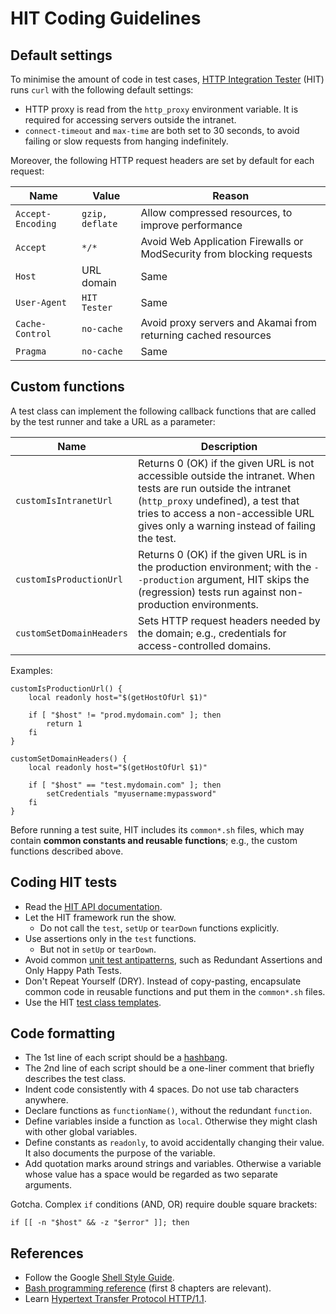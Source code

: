# HIT Coding Guidelines

## Default settings

To minimise the amount of code in test cases, [HTTP Integration
Tester](/README.md) (HIT) runs `curl` with the following default
settings:

* HTTP proxy is read from the `http_proxy` environment variable. It is
  required for accessing servers outside the intranet.
* `connect-timeout` and `max-time` are both set to 30 seconds, to
  avoid failing or slow requests from hanging indefinitely.

Moreover, the following HTTP request headers are set by default for each request:

| Name | Value | Reason |
| ---- | ----- | ------ |
| `Accept-Encoding` | `gzip, deflate` | Allow compressed resources, to improve performance |
| `Accept` | `*/*` | Avoid Web Application Firewalls or ModSecurity from blocking requests |
| `Host` | URL domain | Same |
| `User-Agent` | `HIT Tester` | Same |
| `Cache-Control` | `no-cache` | Avoid proxy servers and Akamai from returning cached resources |
| `Pragma` | `no-cache` | Same |

## Custom functions

A test class can implement the following callback functions that are
called by the test runner and take a URL as a parameter:

| Name | Description |
| ---- | ----------- |
| `customIsIntranetUrl` | Returns 0 (OK) if the given URL is not accessible outside the intranet. When tests are run outside the intranet (`http_proxy` undefined), a test that tries to access a non-accessible URL gives only a warning instead of failing the test. |
| `customIsProductionUrl` | Returns 0 (OK) if the given URL is in the production environment; with the `--production` argument, HIT skips the (regression) tests run against non-production environments. |
| `customSetDomainHeaders` | Sets HTTP request headers needed by the domain; e.g., credentials for access-controlled domains. |

Examples:

    customIsProductionUrl() {
        local readonly host="$(getHostOfUrl $1)"

        if [ "$host" != "prod.mydomain.com" ]; then
            return 1
        fi
    }

    customSetDomainHeaders() {
        local readonly host="$(getHostOfUrl $1)"

        if [ "$host" == "test.mydomain.com" ]; then
            setCredentials "myusername:mypassword"
        fi
    }

Before running a test suite, HIT includes its `common*.sh` files,
which may contain **common constants and reusable functions**; e.g.,
the custom functions described above.

## Coding HIT tests

* Read the [HIT API documentation](API.md).
* Let the HIT framework run the show.
  * Do not call the `test`, `setUp` or `tearDown` functions explicitly.
* Use assertions only in the `test` functions.
  * But not in `setUp` or `tearDown`.
* Avoid common [unit test
  antipatterns](http://www.exubero.com/junit/antipatterns.html), such
  as Redundant Assertions and Only Happy Path Tests.
* Don't Repeat Yourself (DRY). Instead of copy-pasting, encapsulate
  common code in reusable functions and put them in the `common*.sh` files.
* Use the HIT [test class templates](TEMPLATES.md).

## Code formatting

* The 1st line of each script should be a
  [hashbang](http://en.wikipedia.org/wiki/Shebang_%28Unix%29).
* The 2nd line of each script should be a one-liner comment that
  briefly describes the test class.
* Indent code consistently with 4 spaces. Do not use tab characters anywhere.
* Declare functions as `functionName()`, without the redundant `function`.
* Define variables inside a function as `local`. Otherwise they might
  clash with other global variables.
* Define constants as `readonly`, to avoid accidentally changing their
  value. It also documents the purpose of the variable.
* Add quotation marks around strings and variables. Otherwise a
  variable whose value has a space would be regarded as two separate
  arguments.

Gotcha. Complex `if` conditions (AND, OR) require double square brackets:

    if [[ -n "$host" && -z "$error" ]]; then

## References

* Follow the Google [Shell Style Guide](https://google-styleguide.googlecode.com/svn/trunk/shell.xml).
* [Bash programming reference](http://tldp.org/HOWTO/Bash-Prog-Intro-HOWTO.html) (first 8 chapters are relevant).
* Learn [Hypertext Transfer Protocol HTTP/1.1](http://www.w3.org/Protocols/rfc2616/rfc2616-sec14.html).
